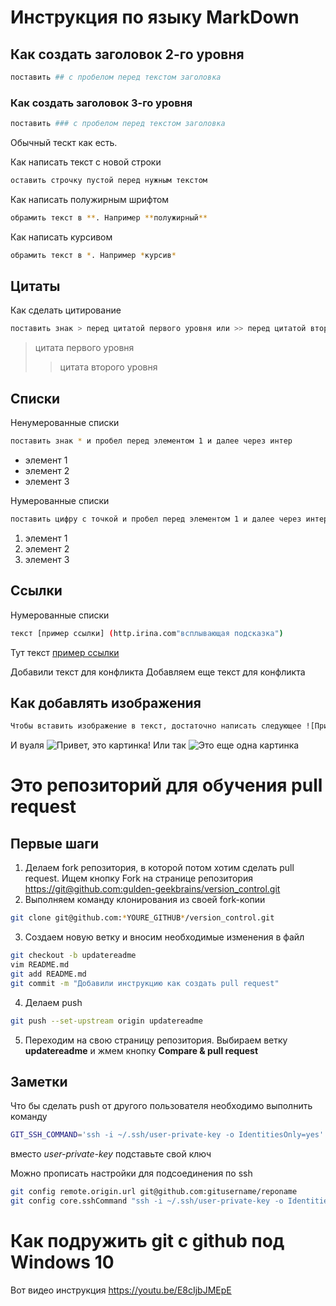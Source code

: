 # Инструкция по языку MarkDown

## Как создать заголовок 2-го уровня
```sh
поставить ## с пробелом перед текстом заголовка 
```

### Как создать заголовок 3-го уровня 
```sh
поставить ### с пробелом перед текстом заголовка 
```

Обычный тескт как есть.

Как написать текст с новой строки 
```sh
оставить строчку пустой перед нужным текстом 
```

Как написать полужирным шрифтом 
```sh
обрамить текст в **. Например **полужирный**
```

Как написать курсивом 
```sh
обрамить текст в *. Например *курсив*
```

## Цитаты

Как сделать цитирование  
```sh
поставить знак > перед цитатой первого уровня или >> перед цитатой второго уровня
```
>цитата первого уровня 
>>цитата второго уровня

## Списки 

Ненумерованные списки   
```sh
поставить знак * и пробел перед элементом 1 и далее через интер
```

* элемент 1
* элемент 2
* элемент 3

Нумерованные списки   
```sh
поставить цифру с точкой и пробел перед элементом 1 и далее через интер
```

1. элемент 1
2. элемент 2
3. элемент 3

## Ссылки
Нумерованные списки   
```sh
текст [пример ссылки] (http.irina.com"всплывающая подсказка")
```

Тут текст [пример ссылки](http.irina.com "Всплывающая подсказка")

Добавили текст для конфликта 
Добавляем еще текст для конфликта

## Как добавлять изображения
```sh
Чтобы вставить изображение в текст, достаточно написать следующее ![Привет, это картинка!](GitHub-Logo.png) 
```
И вуаля ![Привет, это картинка!](GitHub-Logo.png) 
Или так ![Это еще одна картинка](git.jpg)  


# Это репозиторий для обучения pull request

## Первые шаги

1. Делаем fork репозитория, в которой потом хотим сделать pull request. Ищем кнопку Fork на странице репозитория <https://git@github.com:gulden-geekbrains/version_control.git>
2. Выполняем команду клонирования из своей fork-копии
```sh
git clone git@github.com:*YOURE_GITHUB*/version_control.git
```
3. Создаем новую ветку и вносим необходимые изменения в файл
```sh
git checkout -b updatereadme
vim README.md
git add README.md
git commit -m "Добавили инструкцию как создать pull request"
```
4. Делаем push  
```sh
git push --set-upstream origin updatereadme
```
5. Переходим на свою страницу репозитория. Выбираем ветку **updatereadme** и жмем кнопку **Compare & pull request**

## Заметки

Что бы сделать push от другого пользователя необходимо выполнить команду
```sh
GIT_SSH_COMMAND='ssh -i ~/.ssh/user-private-key -o IdentitiesOnly=yes' git push git@github.com:gulden-geekbrains/version_control.git
```

вместо *user-private-key* подставьте свой ключ

Можно прописать настройки для подсоединения по ssh
```sh
git config remote.origin.url git@github.com:gitusername/reponame
git config core.sshCommand "ssh -i ~/.ssh/user-private-key -o IdentitiesOnly=yes"
```
# Как подружить git с github под Windows 10

Вот видео инструкция https://youtu.be/E8cIjbJMEpE